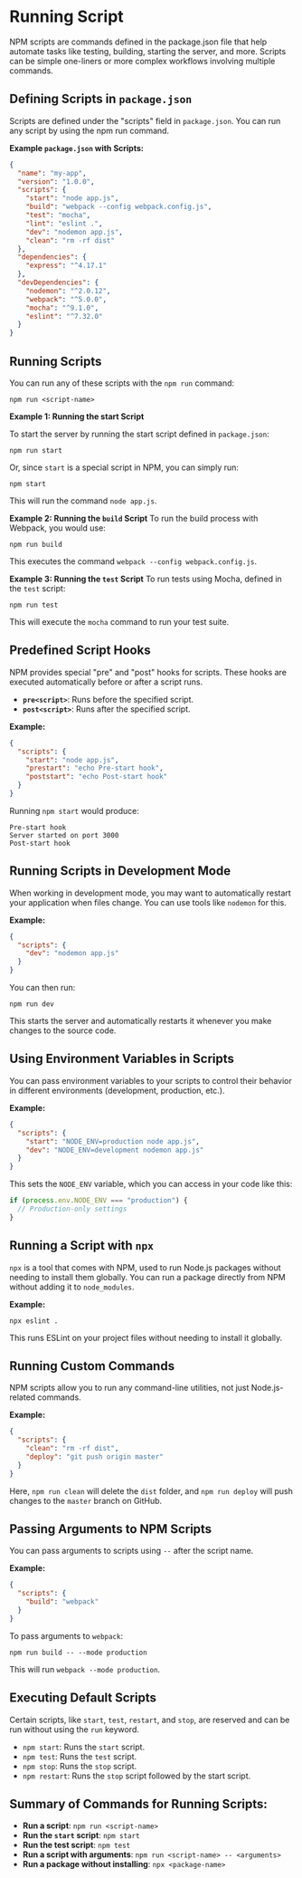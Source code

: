 # Running Script

NPM scripts are commands defined in the package.json file that help automate tasks like testing, building, starting the server, and more. Scripts can be simple one-liners or more complex workflows involving multiple commands.

## Defining Scripts in `package.json`

Scripts are defined under the "scripts" field in `package.json`. You can run any script by using the npm run <script-name> command.

**Example `package.json` with Scripts:**

```json
{
  "name": "my-app",
  "version": "1.0.0",
  "scripts": {
    "start": "node app.js",
    "build": "webpack --config webpack.config.js",
    "test": "mocha",
    "lint": "eslint .",
    "dev": "nodemon app.js",
    "clean": "rm -rf dist"
  },
  "dependencies": {
    "express": "^4.17.1"
  },
  "devDependencies": {
    "nodemon": "^2.0.12",
    "webpack": "^5.0.0",
    "mocha": "^9.1.0",
    "eslint": "^7.32.0"
  }
}
```

## Running Scripts

You can run any of these scripts with the `npm run` command:

```
npm run <script-name>
```

**Example 1: Running the start Script**

To start the server by running the start script defined in `package.json`:

```
npm run start
```

Or, since `start` is a special script in NPM, you can simply run:

```
npm start
```

This will run the command `node app.js`.

**Example 2: Running the `build` Script**
To run the build process with Webpack, you would use:

```
npm run build
```

This executes the command `webpack --config webpack.config.js`.

**Example 3: Running the `test` Script**
To run tests using Mocha, defined in the `test` script:

```
npm run test
```

This will execute the `mocha` command to run your test suite.

## Predefined Script Hooks

NPM provides special "pre" and "post" hooks for scripts. These hooks are executed automatically before or after a script runs.

- **`pre<script>`**: Runs before the specified script.
- **`post<script>`**: Runs after the specified script.

**Example:**

```json
{
  "scripts": {
    "start": "node app.js",
    "prestart": "echo Pre-start hook",
    "poststart": "echo Post-start hook"
  }
}
```

Running `npm start` would produce:

```
Pre-start hook
Server started on port 3000
Post-start hook
```

## Running Scripts in Development Mode

When working in development mode, you may want to automatically restart your application when files change. You can use tools like `nodemon` for this.

**Example:**

```json
{
  "scripts": {
    "dev": "nodemon app.js"
  }
}
```

You can then run:

```
npm run dev
```

This starts the server and automatically restarts it whenever you make changes to the source code.

## Using Environment Variables in Scripts

You can pass environment variables to your scripts to control their behavior in different environments (development, production, etc.).

**Example:**

```json
{
  "scripts": {
    "start": "NODE_ENV=production node app.js",
    "dev": "NODE_ENV=development nodemon app.js"
  }
}
```

This sets the `NODE_ENV` variable, which you can access in your code like this:

```js
if (process.env.NODE_ENV === "production") {
  // Production-only settings
}
```

## Running a Script with `npx`

`npx` is a tool that comes with NPM, used to run Node.js packages without needing to install them globally. You can run a package directly from NPM without adding it to `node_modules`.

**Example:**

```
npx eslint .
```

This runs ESLint on your project files without needing to install it globally.

## Running Custom Commands

NPM scripts allow you to run any command-line utilities, not just Node.js-related commands.

**Example:**

```json
{
  "scripts": {
    "clean": "rm -rf dist",
    "deploy": "git push origin master"
  }
}
```

Here, `npm run clean` will delete the `dist` folder, and `npm run deploy` will push changes to the `master` branch on GitHub.

## Passing Arguments to NPM Scripts

You can pass arguments to scripts using `--` after the script name.

**Example:**

```json
{
  "scripts": {
    "build": "webpack"
  }
}
```

To pass arguments to `webpack`:

```
npm run build -- --mode production
```

This will run `webpack --mode production`.

## Executing Default Scripts

Certain scripts, like `start`, `test`, `restart`, and `stop`, are reserved and can be run without using the `run` keyword.

- `npm start`: Runs the `start` script.
- `npm test`: Runs the `test` script.
- `npm stop`: Runs the `stop` script.
- `npm restart`: Runs the `stop` script followed by the start script.

## Summary of Commands for Running Scripts:

- **Run a script**: `npm run <script-name>`
- **Run the `start` script**: `npm start`
- **Run the test script**: `npm test`
- **Run a script with arguments**: `npm run <script-name> -- <arguments>`
- **Run a package without installing**: `npx <package-name>`
